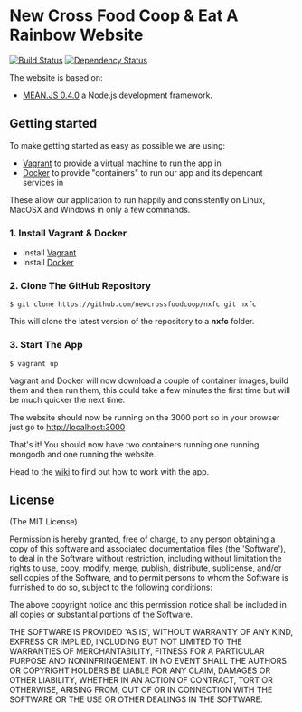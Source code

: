 # New Cross Food Coop & Eat A Rainbow Website

[![Build Status](http://drone.newcrossfoodcoop.org.uk/api/badge/github.com/newcrossfoodcoop/website/status.svg?branch=master)](http://drone.newcrossfoodcoop.org.uk/github.com/newcrossfoodcoop/nxfc)
[![Dependency Status](https://david-dm.org/newcrossfoodcoop/nxfc.svg)](https://david-dm.org/newcrossfoodcoop/nxfc)

The website is based on: 

* [MEAN.JS 0.4.0](https://github.com/meanjs/mean/tree/0.4.0) a Node.js development framework.

## Getting started
To make getting started as easy as possible we are using: 

* [Vagrant](https://www.vagrantup.com/) to provide a virtual machine to run the app in
* [Docker](https://www.docker.com/) to provide "containers" to run our app and its dependant services in

These allow our application to run happily and consistently on Linux, MacOSX and Windows in only a few commands.

### 1. Install Vagrant & Docker
* Install [Vagrant](http://www.vagrantup.com/downloads)
* Install [Docker](http://www.docker.com/)

### 2. Clone The GitHub Repository
```
$ git clone https://github.com/newcrossfoodcoop/nxfc.git nxfc
```
This will clone the latest version of the repository to a **nxfc** folder.

### 3. Start The App
```
$ vagrant up
```
Vagrant and Docker will now download a couple of container images, build them and then run them, this could take a few minutes the first time but will be much quicker the next time.

The website should now be running on the 3000 port so in your browser just go to [http://localhost:3000](http://localhost:3000)
                            
That's it! You should now have two containers running one running mongodb and one running the website.

Head to the [wiki](https://github.com/newcrossfoodcoop/nxfc/wiki/Home) to find out how to work with the app.

## License
(The MIT License)

Permission is hereby granted, free of charge, to any person obtaining
a copy of this software and associated documentation files (the
'Software'), to deal in the Software without restriction, including
without limitation the rights to use, copy, modify, merge, publish,
distribute, sublicense, and/or sell copies of the Software, and to
permit persons to whom the Software is furnished to do so, subject to
the following conditions:

The above copyright notice and this permission notice shall be
included in all copies or substantial portions of the Software.

THE SOFTWARE IS PROVIDED 'AS IS', WITHOUT WARRANTY OF ANY KIND,
EXPRESS OR IMPLIED, INCLUDING BUT NOT LIMITED TO THE WARRANTIES OF
MERCHANTABILITY, FITNESS FOR A PARTICULAR PURPOSE AND NONINFRINGEMENT.
IN NO EVENT SHALL THE AUTHORS OR COPYRIGHT HOLDERS BE LIABLE FOR ANY
CLAIM, DAMAGES OR OTHER LIABILITY, WHETHER IN AN ACTION OF CONTRACT,
TORT OR OTHERWISE, ARISING FROM, OUT OF OR IN CONNECTION WITH THE
SOFTWARE OR THE USE OR OTHER DEALINGS IN THE SOFTWARE.
